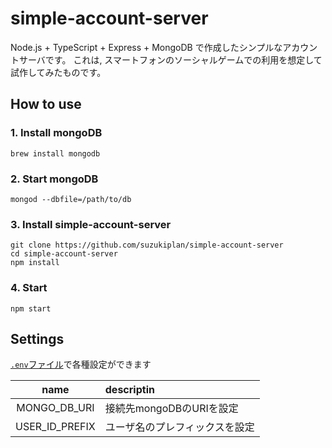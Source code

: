# simple-account-server

Node.js + TypeScript + Express + MongoDB で作成したシンプルなアカウントサーバです。
これは, スマートフォンのソーシャルゲームでの利用を想定して試作してみたものです。

## How to use

### 1. Install mongoDB
```
brew install mongodb
```

### 2. Start mongoDB
```
mongod --dbfile=/path/to/db
```

### 3. Install simple-account-server
```
git clone https://github.com/suzukiplan/simple-account-server
cd simple-account-server
npm install
```

### 4. Start
```
npm start
```

## Settings

[`.env`ファイル](.env)で各種設定ができます

|name|descriptin|
|:---:|:---|
|MONGO_DB_URI|接続先mongoDBのURIを設定|
|USER_ID_PREFIX|ユーザ名のプレフィックスを設定|

